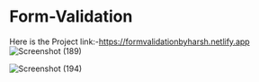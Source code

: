 # Form-Validation

Here is the Project link:-https://formvalidationbyharsh.netlify.app
![Screenshot (189)](https://github.com/harshsinghmumbai/Form-Validation/assets/145204222/09b7f0a7-6280-4635-b47d-9ee2f3df1062)

![Screenshot (194)](https://github.com/harshsinghmumbai/Form-Validation/assets/145204222/86c3cf47-9dfa-46ae-a237-7d633e2db26c)
